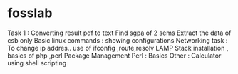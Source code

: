 # fosslab
Task 1 : Converting result pdf to text
         Find sgpa of 2 sems
         Extract the data of csb only
Basic linux commands : showing configurations 
Networking task : To change ip addres.. use of ifconfig ,route,resolv
LAMP Stack installation , basics of php ,perl
Package Management
Perl : Basics
Other : Calculator using shell scripting 
